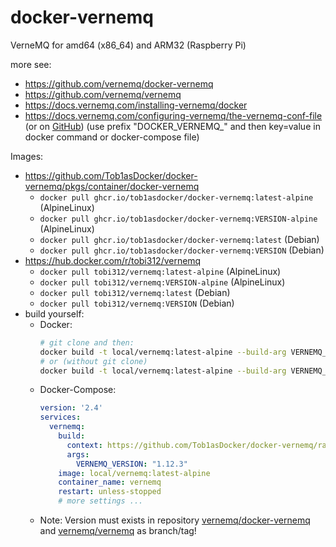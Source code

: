 # docker-vernemq
VerneMQ for amd64 (x86_64) and ARM32 (Raspberry Pi)

more see:
* https://github.com/vernemq/docker-vernemq
* https://github.com/vernemq/vernemq
* https://docs.vernemq.com/installing-vernemq/docker
* https://docs.vernemq.com/configuring-vernemq/the-vernemq-conf-file (or on [GitHub](https://github.com/vernemq/vmq-docs/blob/1.12.3/configuration/the-vernemq-conf-file.md)) (use prefix "DOCKER_VERNEMQ_" and then key=value in docker command or docker-compose file)

Images:
* https://github.com/Tob1asDocker/docker-vernemq/pkgs/container/docker-vernemq
  * `docker pull ghcr.io/tob1asdocker/docker-vernemq:latest-alpine` (AlpineLinux)
  * `docker pull ghcr.io/tob1asdocker/docker-vernemq:VERSION-alpine` (AlpineLinux)
  * `docker pull ghcr.io/tob1asdocker/docker-vernemq:latest` (Debian)
  * `docker pull ghcr.io/tob1asdocker/docker-vernemq:VERSION` (Debian)
* https://hub.docker.com/r/tobi312/vernemq
  * `docker pull tobi312/vernemq:latest-alpine` (AlpineLinux)
  * `docker pull tobi312/vernemq:VERSION-alpine` (AlpineLinux)
  * `docker pull tobi312/vernemq:latest` (Debian)
  * `docker pull tobi312/vernemq:VERSION` (Debian)
* build yourself:
  * Docker:  
    ```sh
    # git clone and then:
    docker build -t local/vernemq:latest-alpine --build-arg VERNEMQ_VERSION="1.12.3" -f vernemq.alpine.Dockerfile .
    # or (without git clone)
    docker build -t local/vernemq:latest-alpine --build-arg VERNEMQ_VERSION="1.12.3" https://github.com/Tob1asDocker/docker-vernemq/raw/main/vernemq.alpine.Dockerfile
    ```  
  * Docker-Compose:  
    ```yml
    version: '2.4'
    services:
      vernemq:
        build: 
          context: https://github.com/Tob1asDocker/docker-vernemq/raw/main/vernemq.alpine.Dockerfile
          args:
            VERNEMQ_VERSION: "1.12.3"
        image: local/vernemq:latest-alpine
        container_name: vernemq
        restart: unless-stopped
        # more settings ...
    ``` 
  * Note: Version must exists in repository [vernemq/docker-vernemq](https://github.com/vernemq/docker-vernemq) and [vernemq/vernemq](https://github.com/vernemq/vernemq) as branch/tag!

